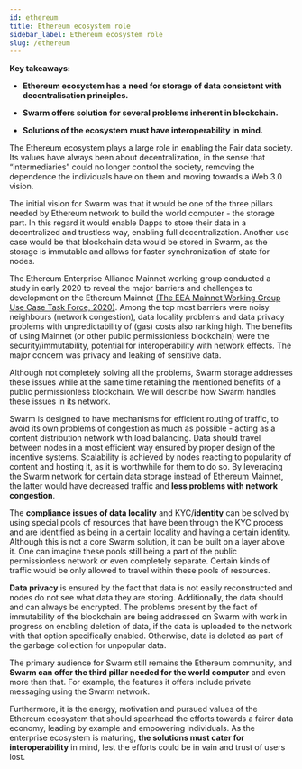 ```yaml
---
id: ethereum
title: Ethereum ecosystem role
sidebar_label: Ethereum ecosystem role
slug: /ethereum
---
```

**Key takeaways:**

-   **Ethereum ecosystem has a need for storage of data consistent with decentralisation principles.**

-   **Swarm offers solution for several problems inherent in blockchain.**

-   **Solutions of the ecosystem must have interoperability in mind.**

The Ethereum ecosystem plays a large role in enabling the Fair data society. Its values have always been about decentralization, in the sense that “intermediaries” could no longer control the society, removing the dependence the individuals have on them and moving towards a Web 3.0 vision.

The initial vision for Swarm was that it would be one of the three pillars needed by Ethereum network to build the world computer - the storage part. In this regard it would enable Dapps to store their data in a decentralized and trustless way, enabling full decentralization. Another use case would be that blockchain data would be stored in Swarm, as the storage is immutable and allows for faster synchronization of state for nodes.

The Ethereum Enterprise Alliance Mainnet working group conducted a study in early 2020 to reveal the major barriers and challenges to development on the Ethereum Mainnet [(The EEA Mainnet Working Group Use Case Task Force, 2020)](https://www.zotero.org/google-docs/?DPNzU3). Among the top most barriers were noisy neighbours (network congestion), data locality problems and data privacy problems with unpredictability of (gas) costs also ranking high. The benefits of using Mainnet (or other public permissionless blockchain) were the security/immutability, potential for interoperability with network effects. The major concern was privacy and leaking of sensitive data.

Although not completely solving all the problems, Swarm storage addresses these issues while at the same time retaining the mentioned benefits of a public permissionless blockchain. We will describe how Swarm handles these issues in its network.

Swarm is designed to have mechanisms for efficient routing of traffic, to avoid its own problems of congestion as much as possible - acting as a content distribution network with load balancing. Data should travel between nodes in a most efficient way ensured by proper design of the incentive systems. Scalability is achieved by nodes reacting to popularity of content and hosting it, as it is worthwhile for them to do so. By leveraging the Swarm network for certain data storage instead of Ethereum Mainnet, the latter would have decreased traffic and **less problems with network congestion**.

The **compliance issues of data locality** and KYC/**identity** can be solved by using special pools of resources that have been through the KYC process and are identified as being in a certain locality and having a certain identity. Although this is not a core Swarm solution, it can be built on a layer above it. One can imagine these pools still being a part of the public permissionless network or even completely separate. Certain kinds of traffic would be only allowed to travel within these pools of resources.

**Data privacy** is ensured by the fact that data is not easily reconstructed and nodes do not see what data they are storing. Additionally, the data should and can always be encrypted. The problems present by the fact of immutability of the blockchain are being addressed on Swarm with work in progress on enabling deletion of data, if the data is uploaded to the network with that option specifically enabled. Otherwise, data is deleted as part of the garbage collection for unpopular data.

The primary audience for Swarm still remains the Ethereum community, and **Swarm can offer the third pillar needed for the world computer** and even more than that. For example, the features it offers include private messaging using the Swarm network.

Furthermore, it is the energy, motivation and pursued values of the Ethereum ecosystem that should spearhead the efforts towards a fairer data economy, leading by example and empowering individuals. As the enterprise ecosystem is maturing, **the solutions must cater for interoperability** in mind, lest the efforts could be in vain and trust of users lost.

